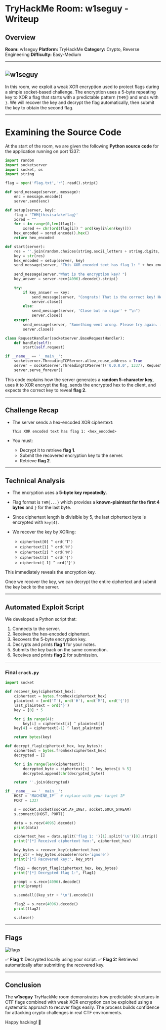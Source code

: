 # TryHackMe Room: w1seguy - Writeup

## Overview

**Room:** w1seguy
**Platform:** TryHackMe
**Category:** Crypto, Reverse Engineering
**Difficulty:** Easy-Medium

---
![w1seguy](https://tryhackme-images.s3.amazonaws.com/room-icons/9a13d8dcbd8940d14352ba2edbf66735.png)
---

In this room, we exploit a weak XOR encryption used to protect flags during a simple socket-based challenge. The encryption uses a 5-byte repeating key to XOR a flag that starts with a predictable pattern (`THM{`) and ends with `}`. We will recover the key and decrypt the flag automatically, then submit the key to obtain the second flag.

---

# Examining the Source Code

At the start of the room, we are given the following **Python source code** for the application running on port 1337:

```python
import random
import socketserver
import socket, os
import string

flag = open('flag.txt','r').read().strip()

def send_message(server, message):
    enc = message.encode()
    server.send(enc)

def setup(server, key):
    flag = 'THM{thisisafakeflag}'
    xored = ""
    for i in range(0,len(flag)):
        xored += chr(ord(flag[i]) ^ ord(key[i%len(key)]))
    hex_encoded = xored.encode().hex()
    return hex_encoded

def start(server):
    res = ''.join(random.choices(string.ascii_letters + string.digits, k=5))
    key = str(res)
    hex_encoded = setup(server, key)
    send_message(server, "This XOR encoded text has flag 1: " + hex_encoded + "\n")
    
    send_message(server,"What is the encryption key? ")
    key_answer = server.recv(4096).decode().strip()

    try:
        if key_answer == key:
            send_message(server, "Congrats! That is the correct key! Here is flag 2: " + flag + "\n")
            server.close()
        else:
            send_message(server, 'Close but no cigar' + "\n")
            server.close()
    except:
        send_message(server, "Something went wrong. Please try again. :)\n")
        server.close()

class RequestHandler(socketserver.BaseRequestHandler):
    def handle(self):
        start(self.request)

if __name__ == '__main__':
    socketserver.ThreadingTCPServer.allow_reuse_address = True
    server = socketserver.ThreadingTCPServer(('0.0.0.0', 1337), RequestHandler)
    server.serve_forever()
```

This code explains how the server generates a **random 5-character key**, uses it to XOR encrypt the flag, sends the encrypted hex to the client, and expects the correct key to reveal **flag 2**.

---

## Challenge Recap

* The server sends a hex-encoded XOR ciphertext:

  ```
  This XOR encoded text has flag 1: <hex_encoded>
  ```

* You must:

  * Decrypt it to retrieve **flag 1**.
  * Submit the recovered encryption key to the server.
  * Retrieve **flag 2**.

---

## Technical Analysis

* The encryption uses a **5-byte key repeatedly**.
* Flag format is `THM{...}` which provides a **known-plaintext for the first 4 bytes** and `}` for the last byte.
* Since ciphertext length is divisible by 5, the last ciphertext byte is encrypted with `key[4]`.
* We recover the key by XORing:

  * `ciphertext[0] ^ ord('T')`
  * `ciphertext[1] ^ ord('H')`
  * `ciphertext[2] ^ ord('M')`
  * `ciphertext[3] ^ ord('{')`
  * `ciphertext[-1] ^ ord('}')`

This immediately reveals the encryption key.

Once we recover the key, we can decrypt the entire ciphertext and submit the key back to the server.

---

## Automated Exploit Script

We developed a Python script that:

1. Connects to the server.
2. Receives the hex-encoded ciphertext.
3. Recovers the 5-byte encryption key.
4. Decrypts and prints **flag 1** for your notes.
5. Submits the key back on the same connection.
6. Receives and prints **flag 2** for submission.

---

### Final `crack.py`

```python
import socket

def recover_key(ciphertext_hex):
    ciphertext = bytes.fromhex(ciphertext_hex)
    plaintext = [ord('T'), ord('H'), ord('M'), ord('{')]
    last_plaintext = ord('}')
    key = [0] * 5

    for i in range(4):
        key[i] = ciphertext[i] ^ plaintext[i]
    key[4] = ciphertext[-1] ^ last_plaintext

    return bytes(key)

def decrypt_flag(ciphertext_hex, key_bytes):
    ciphertext = bytes.fromhex(ciphertext_hex)
    decrypted = []

    for i in range(len(ciphertext)):
        decrypted_byte = ciphertext[i] ^ key_bytes[i % 5]
        decrypted.append(chr(decrypted_byte))

    return ''.join(decrypted)

if __name__ == '__main__':
    HOST = 'MACHINE_IP'  # replace with your target IP
    PORT = 1337

    s = socket.socket(socket.AF_INET, socket.SOCK_STREAM)
    s.connect((HOST, PORT))

    data = s.recv(4096).decode()
    print(data)

    ciphertext_hex = data.split('flag 1: ')[1].split('\n')[0].strip()
    print("[*] Received ciphertext hex:", ciphertext_hex)

    key_bytes = recover_key(ciphertext_hex)
    key_str = key_bytes.decode(errors='ignore')
    print("[*] Recovered key:", key_str)

    flag1 = decrypt_flag(ciphertext_hex, key_bytes)
    print("[*] Decrypted flag 1:", flag1)

    prompt = s.recv(4096).decode()
    print(prompt)

    s.sendall((key_str + '\n').encode())

    flag2 = s.recv(4096).decode()
    print(flag2)

    s.close()
```

---

## Flags

![flags](assets/scr_w1seguy.png)

✅ **Flag 1:** Decrypted locally using your script.
✅ **Flag 2:** Retrieved automatically after submitting the recovered key.

---

## Conclusion

The **w1seguy** TryHackMe room demonstrates how predictable structures in CTF flags combined with weak XOR encryption can be exploited using a systematic approach to recover flags easily. The process builds confidence for attacking crypto challenges in real CTF environments.

Happy hacking! 🚩
